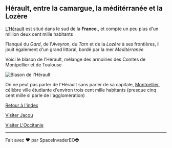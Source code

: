 ## Hérault, entre la camargue, la méditérranée et la Lozère

<ins>L'Hérault</ins> est situé dans le sud de la **France**., et compte un peu plus d'un million deux cent mille habitants

Flanqué du *Gard*, de l'*Aveyron*, du *Tarn* et de la *Lozère* à ses frontières, il jouit également d'un grand littoral, bordé par la mer *Méditérranée*

Voici le blason de l'Hérault, mélange des armoiries des Comtes de Montpellier et de Toulouse

![Blason de l'Hérault](https://upload.wikimedia.org/wikipedia/commons/a/ac/Blason_d%C3%A9partement_fr_H%C3%A9rault.svg)

On ne peut pas parler de l'Hérault sans parler de sa capitale, <ins>Montpellier</ins>, célèbre ville étudiante d'environ trois cent mille habitants (presque cinq cent mille si parle de l'agglomération)

[Retour à l'index](./index.md)

[Visiter Jacou](./ma-ville.md)

[Visiter L'Occitanie](./ma-region.md)

---

Fait avec ❤️ par SpaceInvaderEO👽